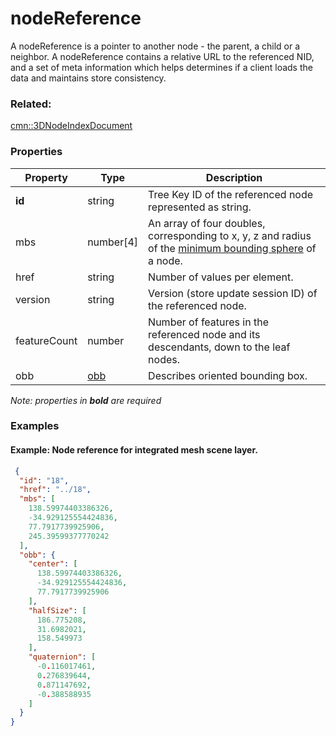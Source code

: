 # nodeReference

A nodeReference is a pointer to another node - the parent, a child or a neighbor. A nodeReference contains a relative URL to the referenced NID, and a set of meta information which helps determines if a client loads the data and maintains store consistency.

### Related:

[cmn::3DNodeIndexDocument](3DNodeIndexDocument.cmn.md)
### Properties

| Property | Type | Description |
| --- | --- | --- |
| **id** | string | Tree Key ID of the referenced node represented as string. |
| mbs | number[4] | An array of four doubles, corresponding to x, y, z and radius of the [minimum bounding sphere](mbs.cmn.md) of a node. |
| href | string | Number of values per element. |
| version | string | Version (store update session ID) of the referenced node. |
| featureCount | number | Number of features in the referenced node and its descendants, down to the leaf nodes. |
| obb | [obb](obb.cmn.md) | Describes oriented bounding box. |

*Note: properties in **bold** are required*

### Examples 

#### Example: Node reference for integrated mesh scene layer. 

```json
 {
  "id": "18",
  "href": "../18",
  "mbs": [
    138.59974403386326,
    -34.929125554424836,
    77.7917739925906,
    245.39599377770242
  ],
  "obb": {
    "center": [
      138.59974403386326,
      -34.929125554424836,
      77.7917739925906
    ],
    "halfSize": [
      186.775208,
      31.6982021,
      158.549973
    ],
    "quaternion": [
      -0.116017461,
      0.276839644,
      0.871147692,
      -0.388588935
    ]
  }
} 
```


